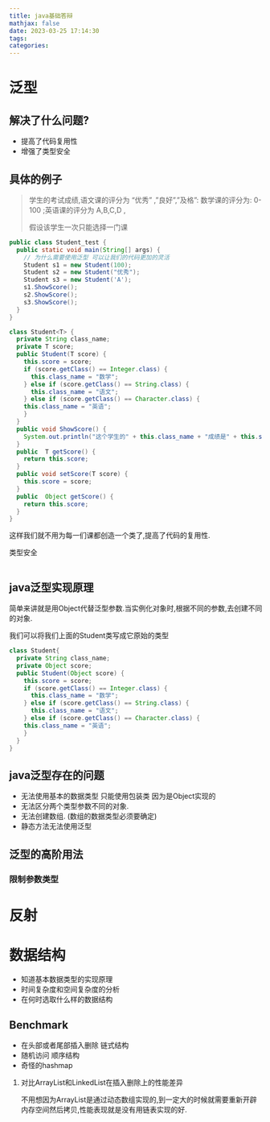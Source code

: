 ```yaml
---
title: java基础答辩
mathjax: false
date: 2023-03-25 17:14:30
tags:
categories:
---
```


# 泛型

## 解决了什么问题?

* 提高了代码复用性
* 增强了类型安全

## 具体的例子

>  学生的考试成绩,语文课的评分为 “优秀” ,”良好”,”及格”: 数学课的评分为: 0-100 ;英语课的评分为 A,B,C,D ,
>
> 假设该学生一次只能选择一门课

```java
public class Student_test {
  public static void main(String[] args) {
    // 为什么需要使用泛型 可以让我们的代码更加的灵活
    Student s1 = new Student(100);
    Student s2 = new Student("优秀");
    Student s3 = new Student('A');
    s1.ShowScore();
    s2.ShowScore();
    s3.ShowScore();
  }
}

class Student<T> {
  private String class_name;
  private T score;
  public Student(T score) {
    this.score = score;
    if (score.getClass() == Integer.class) {
      this.class_name = "数学";
    } else if (score.getClass() == String.class) {
      this.class_name = "语文";
    } else if (score.getClass() == Character.class) {
    this.class_name = "英语";
    }
  }
  public void ShowScore() {
    System.out.println("这个学生的" + this.class_name + "成绩是" + this.score);
  }
  public  T getScore() {
    return this.score;
  }
  public void setScore(T score) {
    this.score = score;
  }
  public  Object getScore() {
    return this.score;
  }
}
```

这样我们就不用为每一们课都创造一个类了,提高了代码的复用性.

类型安全

```java

```



## java泛型实现原理

简单来讲就是用Object代替泛型参数.当实例化对象时,根据不同的参数,去创建不同的对象.

我们可以将我们上面的Student类写成它原始的类型

```java
class Student{
  private String class_name;
  private Object score;
  public Student(Object score) {
    this.score = score;
    if (score.getClass() == Integer.class) {
      this.class_name = "数学";
    } else if (score.getClass() == String.class) {
      this.class_name = "语文";
    } else if (score.getClass() == Character.class) {
    this.class_name = "英语";
    }
  }
}
```

## java泛型存在的问题

* 无法使用基本的数据类型 只能使用包装类 因为是Object实现的
* 无法区分两个类型参数不同的对象.
* 无法创建数组. (数组的数据类型必须要确定)
* 静态方法无法使用泛型 

## 泛型的高阶用法

### 限制参数类型



# 反射







# 数据结构

* 知道基本数据类型的实现原理 
* 时间复杂度和空间复杂度的分析
* 在何时选取什么样的数据结构

## Benchmark 

* 在头部或者尾部插入删除 链式结构 
* 随机访问 顺序结构
* 奇怪的hashmap

1. 对比ArrayList和LinkedList在插入删除上的性能差异

   不用想因为ArrayList是通过动态数组实现的,到一定大的时候就需要重新开辟内存空间然后拷贝,性能表现就是没有用链表实现的好.
